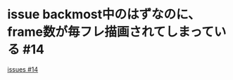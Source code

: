 # issue backmost中のはずなのに、frame数が毎フレ描画されてしまっている #14
[issues #14](https://github.com/cat2151/fighting-game-button-challenge/issues/14)


